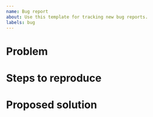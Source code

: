 ```yaml
---
name: Bug report
about: Use this template for tracking new bug reports.
labels: bug
---
```

# Problem
<!-- Describe what the problem is and why it is a problem. If you know when it was introduced or what change caused it, include that information as well. -->

# Steps to reproduce
<!-- What are all the steps that someone would need to know to reproduce the bug? -->

# Proposed solution
<!-- If you have an idea about what changes are necessary to resolve the issue, record them here. -->

